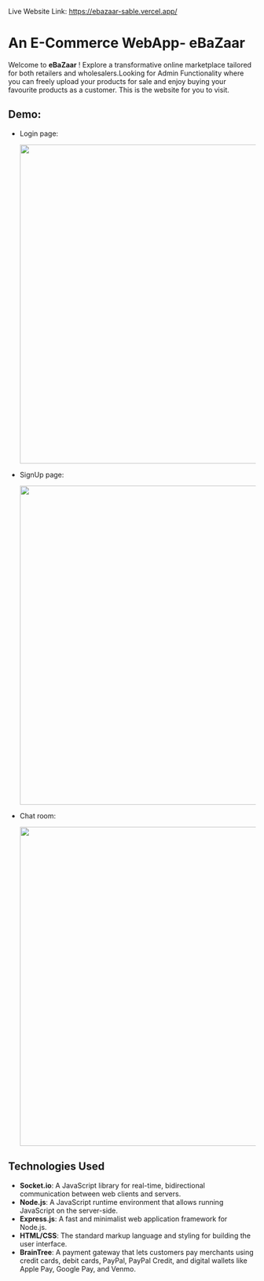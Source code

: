Live Website Link: https://ebazaar-sable.vercel.app/

# An E-Commerce WebApp- eBaZaar

Welcome to **eBaZaar** ! Explore a transformative online marketplace tailored for both retailers and wholesalers.Looking for  Admin Functionality where you can freely upload your products for sale and enjoy buying your favourite products as a customer. This is the website for you to visit.


## Demo:

- Login page:

    <img src="frontend/public/Screenshot 2024-07-14 110346.png" width="650" height="auto">

    
- SignUp page:

    <img src="frontend/public/Screenshot 2024-07-14 110402.png" width="650" height="auto">


- Chat room:

    <img src="frontend/public/Screenshot 2024-07-14 110513.png" width="650" height="auto">


## Technologies Used

- **Socket.io**: A JavaScript library for real-time, bidirectional communication between web clients and servers.
- **Node.js**: A JavaScript runtime environment that allows running JavaScript on the server-side.
- **Express.js**: A fast and minimalist web application framework for Node.js.
- **HTML/CSS**: The standard markup language and styling for building the user interface.
- **BrainTree**: A payment gateway that lets customers pay merchants using credit cards, debit cards, PayPal, PayPal Credit, 
                 and digital wallets like Apple Pay, Google Pay, and Venmo. 
